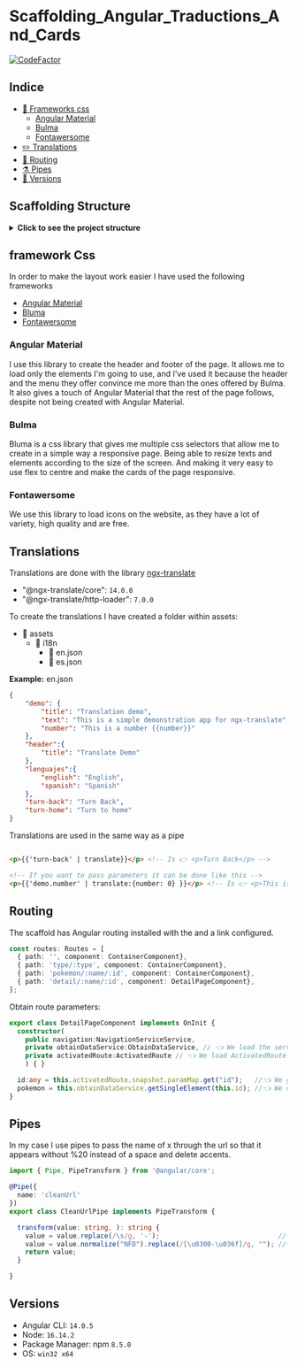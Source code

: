 # Scaffolding_Angular_Traductions_And_Cards

[![CodeFactor](https://www.codefactor.io/repository/github/nexus122/scaffolding_angular_traductions/badge)](https://www.codefactor.io/repository/github/nexus122/scaffolding_angular_traductions)

## Indice

- [🎨 Frameworks css](#frameworks-css)
  - [Angular Material](#angular-material)
  - [Bulma](#bulma)
  - [Fontawersome](#fontawersome)
- [✏️ Translations](#translations)
- [🔗 Routing](#routing)
- [⚗️ Pipes](#pipes)
- [📜 Versions](#versions)

## Scaffolding Structure

<details>
  <summary><b>Click to see the project structure</b></summary>

````
- 📁 src
  - 📁 app
    - 📁 components
      - 📁 card
        - 📜 card.component.html
        - 📜 card.component.scss
        - 📜 card.component.ts
      - 📁 container
        - 📜 container.component.html
        - 📜 container.component.scss
        - 📜 container.component.ts
      - 📁 detail-page
        - 📜 detail-page.component.html
        - 📜 detail-page.component.scss
        - 📜 detail-page.component.ts
      - 📁 footer-component
        - 📜 footer-component.component.html
        - 📜 footer-component.component.scss
        - 📜 footer-component.component.ts
      - 📁 header-component
        - 📜 header-component.component.html
        - 📜 header-component.component.scss
        - 📜 header-component.component.ts
      - 📁 main-component
        - 📜 main-component.component.html
        - 📜 main-component.component.scss
        - 📜 main-component.component.ts
      - 📁 section
        - 📜 section.component.html
        - 📜 section.component.scss
        - 📜 section.component.ts
    - 📁 models      
    - 📁 pipes
      - 📜 clean-url.pipe.ts
    - 📁 services
      - 📜 navigation-service.service.ts
      - 📜 obtain-data.service.ts
    - 📜 app-routing.module.ts
    - 📜 app.module.ts
  - 📁 assets
    - 📁 i18n
      - 📜 en.json
      - 📜 es.json
  - 📁 environments
    - 📜 environment.prod.ts
    - 📜 environment.ts

  - 📜 favicon.ico
  - 📜 index.html
  - 📜 main.ts
  - 📜 polyfills.ts
  - 📜 styles.scss
  - 📜 test.ts
````
</details>

## framework Css

In order to make the layout work easier I have used the following frameworks

- [Angular Material](https://material.angular.io/)
- [Bluma](https://bulma.io/)
- [Fontawersome](https://fontawesome.com/)

### Angular Material
I use this library to create the header and footer of the page.
It allows me to load only the elements I'm going to use, and I've used it because the header and the menu they offer convince me more than the ones offered by Bulma.
It also gives a touch of Angular Material that the rest of the page follows, despite not being created with Angular Material.

### Bulma
Bluma is a css library that gives me multiple css selectors that allow me to create in a simple way a responsive page.
Being able to resize texts and elements according to the size of the screen.
And making it very easy to use flex to centre and make the cards of the page responsive.

### Fontawersome
We use this library to load icons on the website, as they have a lot of variety, high quality and are free.

## Translations
Translations are done with the library [ngx-translate](https://github.com/ngx-translate/core)

- "@ngx-translate/core": `14.0.0`
- "@ngx-translate/http-loader": `7.0.0`

To create the translations I have created a folder within assets:
- 📁 assets
  - 📁 i18n
    - 📜 en.json
    - 📜 es.json

**Example:** en.json
```` json
{
    "demo": {
        "title": "Translation demo",
        "text": "This is a simple demonstration app for ngx-translate",
        "number": "This is a number {{number}}"
    },
    "header":{
        "title": "Translate Demo"
    },
    "lenguajes":{
        "english": "English",
        "spanish": "Spanish"
    },
    "turn-back": "Turn Back",
    "turn-home": "Turn to home"
}
````
Translations are used in the same way as a pipe
```` Html

<p>{{'turn-back' | translate}}</p> <!-- Is 👉 <p>Turn Back</p> -->

<!-- If you want to pass parameters it can be done like this -->
<p>{{'demo.number' | translate:{number: 0} }}</p> <!-- Is 👉 <p>This is a number 0 </p> -->
````

## Routing
The scaffold has Angular routing installed with the <router-outlet> and a link configured.

```Typescript
const routes: Routes = [
  { path: '', component: ContainerComponent},
  { path: 'type/:type', component: ContainerComponent},
  { path: 'pokemon/:name/:id', component: ContainerComponent},
  { path: 'detail/:name/:id', component: DetailPageComponent},
];
```

Obtain route parameters:

```Typescript
export class DetailPageComponent implements OnInit {  
  constructor(
    public navigation:NavigationServiceService,
    private obtainDataService:ObtainDataService, // 👈 We load the service to obtain data
    private activatedRoute:ActivatedRoute // 👈 We load ActivatedRoute to find the parameter for the url
    ) { } 

  id:any = this.activatedRoute.snapshot.paramMap.get("id");   //👈 We get the route parameter
  pokemon = this.obtainDataService.getSingleElement(this.id); //👈 We call the service, passing it the type as a parameter
}
```

## Pipes
In my case I use pipes to pass the name of x through the url so that it appears without %20 instead of a space and delete accents.

```Typescript
import { Pipe, PipeTransform } from '@angular/core';

@Pipe({
  name: 'cleanUrl'
})
export class CleanUrlPipe implements PipeTransform {

  transform(value: string, ): string {
    value = value.replace(/\s/g, '-');                              //👈 clear white spaces
    value = value.normalize("NFD").replace(/[\u0300-\u036f]/g, ""); //👈 delete accents
    return value;
  }

}
```

## Versions
- Angular CLI: `14.0.5`
- Node: `16.14.2`
- Package Manager: npm `8.5.0`
- OS: `win32 x64`
